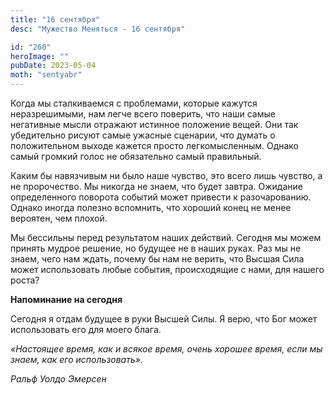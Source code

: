 ```yaml
---
title: "16 сентября"
desc: "Мужество Меняться - 16 сентября"

id: "260"
heroImage: ""
pubDate: 2023-05-04
moth: "sentyabr"
---
```


Когда мы сталкиваемся с проблемами, которые кажутся неразрешимыми, нам легче
всего поверить, что наши самые негативные мысли отражают истинное положение
вещей. Они так убедительно рисуют самые ужасные сценарии, что думать о
положительном выходе кажется просто легкомысленным. Однако самый громкий голос
не обязательно самый правильный.

Каким бы навязчивым ни было наше чувство, это всего лишь чувство, а не
пророчество. Мы никогда не знаем, что будет завтра. Ожидание определенного
поворота событий может привести к разочарованию. Однако иногда полезно
вспомнить, что хороший конец не менее вероятен, чем плохой.

Мы бессильны перед результатом наших действий. Сегодня мы можем принять мудрое
решение, но будущее не в наших руках. Раз мы не знаем, чего нам ждать, почему
бы нам не верить, что Высшая Сила может использовать любые события,
происходящие с нами, для нашего роста?

**Напоминание на сегодня**

Сегодня я отдам будущее в руки Высшей Силы. Я верю, что Бог может использовать
его для моего блага.

_«Настоящее время, как и всякое время, очень хорошее время, если мы знаем, как
его использовать»._

_Ральф Уолдо Эмерсен_
